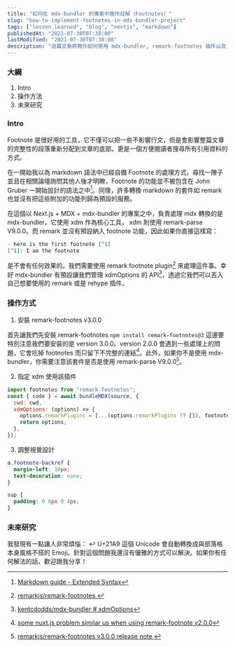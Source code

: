 ```yaml
---
title: "如何在 mdx-bundler 的專案中施作註解（Footnotes）"
slug: "how-to-implement-footnotes-in-mdx-bundler-project"
tags: ["lessen_learned", "blog", "nextjs", "markdown"]
publishedAt: "2021-07-30T07:38:00"
lastModified: "2021-07-30T07:38:00"
description: "這篇文章將教你如何使用 mdx-bundler, remark-footnotes 插件以及 tailwind css 來施作註記"
---
```


### 大綱

1. Intro
2. 操作方法
3. 未來研究

### Intro

Footnote 是很好用的工具，它不僅可以把一些不影響行文，但是會影響整篇文章的完整性的段落重新分配到文章的底部。更是一個方便閱讀者搜尋所有引用資料的方式。

在一開始我以為 markdown 語法中已經自備 Footnote 的處理方式，尋找一陣子並且在相關論壇詢問其他人後才明瞭，Footnote 的功能並不被包含在 John Gruber 一開始設計的語法之中[^1]。同理，許多轉換 markdown 的套件如 remark 也並沒有把這些附加的功能列歸為預設的服務。

在這個以 Next.js + MDX + mdx-bundler 的專案之中，負責處理 mdx 轉換的是 mdx-bundler，它使用 xdm 作為核心工具， xdm 則使用 remark-parse V9.0.0。而 remark 並沒有預設納入 footnote 功能，因此如果你直接這樣寫：

```md
- here is the first footnote [^1]
[^1]: I am the footnote
```

是不會有任何效果的。我們需要使用 remark footnote plugin[^2] 來處理這件事。幸好 mdx-bundler 有預設讓我們管理 xdmOptions 的 API[^3]，透過它我們可以丟入自己想要使用的 remark 或是 rehype 插件。

### 操作方式

1. 安裝 remark-footnotes v3.0.0

首先讓我們先安裝 remark-footnotes `npm install remark-footnotes@3` 這邊要特別注意我們要安裝的是 version 3.0.0。version 2.0.0 會遇到一些處理上的問題，它會吃掉 footnotes 而只留下不完整的連結[^4]。此外，如果你不是使用 mdx-bundler，你需要注意該套件是否是使用 remark-parse V9.0.0[^5]。

2. 指定 xdm 使用該插件

```js
import footnotes from "remark-footnotes";
const { code } = await bundleMDX(source, {
  cwd: cwd,
  xdmOptions: (options) => {
    options.remarkPlugins = [...(options.remarkPlugins ?? []), footnotes];
    return options;
  },
});
```

3. 調整視覺設計

```css
a.footnote-backref {
  margin-left: 10px;
  text-decoration: none;
}

sup {
  padding: 0 6px 0 4px;
}
```

### 未來研究

我發現有一點讓人非常煩惱： ↩ U+21A9 這個 Unicode 會自動轉換成與部落格本身風格不搭的 Emoji。針對這個問題我還沒有優雅的方式可以解決。如果你有任何解法的話，歡迎跟我分享！

[^1]: [Markdown guide - Extended Syntax](https://www.markdownguide.org/extended-syntax/#overview)
[^2]: [remarkjs/remark-footnotes ](https://github.com/remarkjs/remark-footnotes)
[^3]: [ kentcdodds/mdx-bundler # xdmOptions](https://github.com/kentcdodds/mdx-bundler#xdmoptions)
[^4]: [some nuxt.js problem similar us when using remark-footnote v2.0.0](https://codesandbox.io/s/busy-jennings-vbogj?file=/content/index.md)
[^5]: [remarkjs/remark-footnotes v3.0.0 release note ](https://github.com/remarkjs/remark-footnotes/releases/tag/3.0.0)

